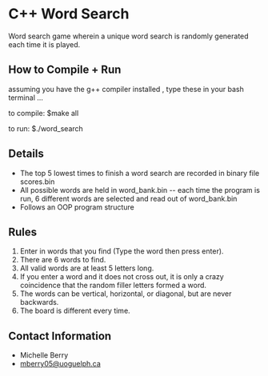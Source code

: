 # C++ Word Search
Word search game wherein a unique word search is randomly generated each time it is played.

## How to Compile + Run
assuming you have the g++ compiler installed , type these in your bash terminal ...

to compile:
  $make all

to run:
  $./word_search
  
## Details
* The top 5 lowest times to finish a word search are recorded in binary file scores.bin
* All possible words are held in word_bank.bin -- each time the program is run, 6 different words are selected and read out of word_bank.bin
* Follows an OOP program structure

## Rules
1. Enter in words that you find (Type the word then press enter).
2. There are 6 words to find.  
3. All valid words are at least 5 letters long.
4. If you enter a word and it does not cross out, it is only a crazy coincidence that the random filler letters formed a word.
5. The words can be vertical, horizontal, or diagonal, but are never backwards.
6. The board is different every time.

## Contact Information
* Michelle Berry
* mberry05@uoguelph.ca
